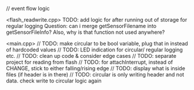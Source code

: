 // event flow logic

<flash_readwrite.cpp>
TODO: add logic for after running out of storage for regular logging
Question: can i merge getSensorFilename into getSensorFileInfo? Also, why is that function not used anywhere?

<main.cpp>
// TODO: make circular to be bool variable, plug that in instead of hardcoded values
// TODO: LED indication for circular/ regular logging etc.
// TODO: clean up code & consider edge cases
// TODO: separate project for reading from flash 
// TODO: for attachInterrupt, instead of CHANGE, stick to either falling/rising edge
// TODO: display what is inside files (if header is in there)
// TODO: circular is only writing header and not data. check write to circular logic again
